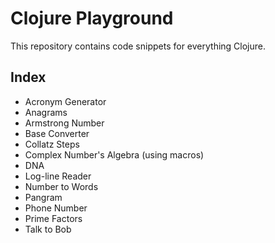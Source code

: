 # Clojure Playground
This repository contains code snippets for everything Clojure.

## Index
  - Acronym Generator
  - Anagrams
  - Armstrong Number
  - Base Converter
  - Collatz Steps
  - Complex Number's Algebra (using macros)
  - DNA
  - Log-line Reader
  - Number to Words
  - Pangram
  - Phone Number
  - Prime Factors
  - Talk to Bob
